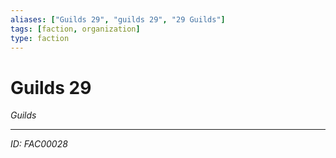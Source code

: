 ```yaml
---
aliases: ["Guilds 29", "guilds 29", "29 Guilds"]
tags: [faction, organization]
type: faction
---
```


# Guilds 29

*Guilds*

---
*ID: FAC00028*